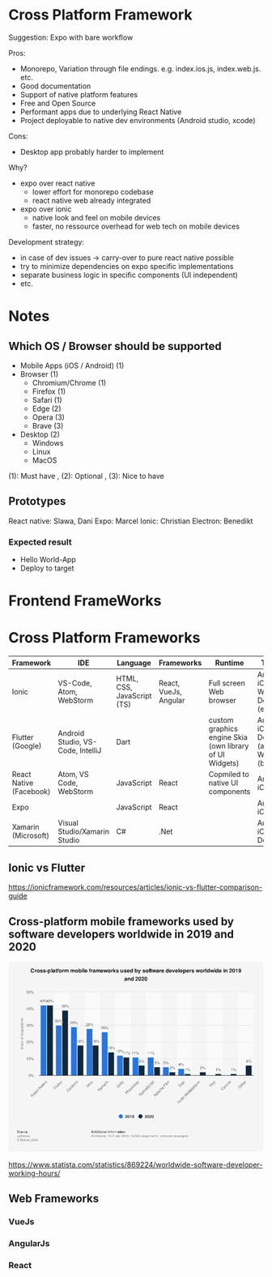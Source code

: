 # Cross Platform Framework
Suggestion: Expo with bare workflow

Pros:
- Monorepo, Variation through file endings. e.g. index.ios.js, index.web.js. etc.
- Good documentation
- Support of native platform features
- Free and Open Source
- Performant apps due to underlying React Native
- Project deployable to native dev environments (Android studio, xcode)

Cons:
- Desktop app probably harder to implement

Why?
- expo over react native
  - lower effort for monorepo codebase
  - react native web already integrated
- expo over ionic
  - native look and feel on mobile devices
  - faster, no ressource overhead for web tech on mobile devices

Development strategy:
- in case of dev issues -> carry-over to pure react native possible
- try to minimize dependencies on expo specific implementations
- separate business logic in specific components (UI independent)
- etc. 


# Notes
## Which OS / Browser should be supported
* Mobile Apps (iOS / Android) (1)
* Browser (1)
  * Chromium/Chrome (1)
  * Firefox (1)
  * Safari (1)
  * Edge (2)
  * Opera  (3)
  * Brave (3)
* Desktop (2)
  * Windows
  * Linux
  * MacOS

(1): Must have , (2): Optional , (3): Nice to have

## Prototypes
React native: Slawa, Dani
Expo: Marcel
Ionic: Christian
Electron: Benedikt

### Expected result

* Hello World-App
* Deploy to target


# Frontend FrameWorks

# Cross Platform Frameworks

| Framework               | IDE                               | Language                   | Frameworks            | Runtime                                                 | Targets                                       | Launched | Pros       | Cons |
|-------------------------|-----------------------------------|----------------------------|-----------------------|---------------------------------------------------------|-----------------------------------------------|----------|------------|------| 
| Ionic                   | VS-Code, Atom, WebStorm           | HTML, CSS, JavaScript (TS) | React, VueJs, Angular | Full screen Web browser                                 | Android, iOS, Web/PWA Desktop (electron)      | 2013     |            |      | [Ionic](https://ionicframework.com/) 
| Flutter (Google)        | Android Studio, VS-Code, IntelliJ | Dart                       |                       | custom graphics engine Skia (own library of UI Widgets) | Android, iOS, Desktop (alpha), Web app (beta) | 2017     | Perormance | New  | [Flutter](https://flutter.dev/)
| React Native (Facebook) | Atom, VS Code, WebStorm           | JavaScript                 | React                 | Copmiled to native UI components                        | Android, iOS, Web                             | 2015     |            |      | [React native](https://reactnative.dev/)
| Expo                    |                                   | JavaScript                 | React                 |                                                         | Android, iOS, Web                             | 2015     |            |      | [Expo](https://expo.io/)
| Xamarin (Microsoft)     | Visual Studio/Xamarin Studio      | C#                         | .Net                  |                                                         | Android, iOS, Desktop                         |          |            |      |

## Ionic vs Flutter

https://ionicframework.com/resources/articles/ionic-vs-flutter-comparison-guide 

##  Cross-platform mobile frameworks used by software developers worldwide in 2019 and 2020 

![Cross-platform mobile frameworks used by software developers worldwide in 2019 and 2020](./Images/statistic_id869224_cross-platform-mobile-frameworks-used-by-developers-worldwide-2019-and-2020.png)

https://www.statista.com/statistics/869224/worldwide-software-developer-working-hours/

## Web Frameworks

### VueJs
### AngularJs
### React
